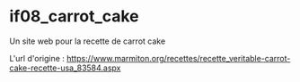 # if08_carrot_cake

Un site web pour la recette de carrot cake

L'url d'origine : https://www.marmiton.org/recettes/recette_veritable-carrot-cake-recette-usa_83584.aspx